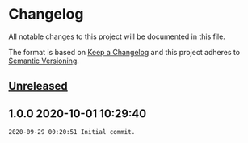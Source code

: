 # Changelog

All notable changes to this project will be documented in this file.

The format is based on [Keep a Changelog](http://keepachangelog.com/en/1.0.0/)
and this project adheres to [Semantic Versioning](http://semver.org/spec/v2.0.0.html).

## [Unreleased]

## 1.0.0 2020-10-01 10:29:40

```
2020-09-29 00:20:51 Initial commit.
```

[Unreleased]: https://github.com/xyzzy/scripted-svg/compare/v1.0.0...HEAD
